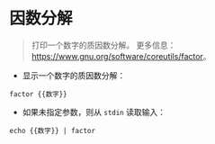 # 因数分解

> 打印一个数字的质因数分解。
> 更多信息：<https://www.gnu.org/software/coreutils/factor>。

- 显示一个数字的质因数分解：

`factor {{数字}}`

- 如果未指定参数，则从 `stdin` 读取输入：

`echo {{数字}} | factor`